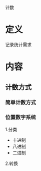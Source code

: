 计数

# 定义 #
记录统计需求

# 内容 #
## 计数方式 ##
### 简单计数方式 ###
### 位置数字系统 ###
1.分类  
  - 十进制
  - 八进制
  - 二进制  

2.转换  
